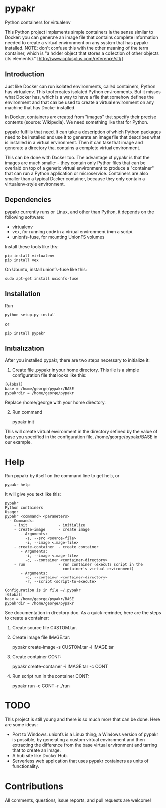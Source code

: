 # pypakr

Python containers for virtualenv

This Python project implements simple containers in the sense similar to
Docker: you can generate an image file that contains complete information
needed to create a virtual environment on any system that has pypakr
installed. NOTE: don't confuse this with the other meaning of the term
container, which is "a holder object that stores a collection of other
objects (its elements)." [http://www.cplusplus.com/reference/stl/]

## Introduction

Just like Docker can run isolated environments, called containers,
Python has virtualenv. This tool creates isolated Python
environments. But it misses what Docker has, which is a way to have a file
that somehow defines the environment and that can be used to create a
virtual environment on any machine that has Docker installed.

In Docker, containers are created from "images" that specify their precise
contents (source: Wikipedia). We need something like that for Python.

pypakr fulfills that need. It can take a description of which Python
packages need to be installed and use it to generate an image file that
describes what is installed in a virtual environment. Then it can take that
image and generate a directory that contains a complete virtual environment.

This can be done with Docker too. The advantage of pypakr is that the images
are much smaller - they contain only Python files that can be overlaid
on top of a generic virtual environment to produce a "container" that can
run a Python application or microservice. Containers are also smaller than
a typical Docker container, because they only contain a virtualenv-style
environment.

## Dependencies

pypakr currently runs on Linux, and other than Python, it depends on the
following software:

- virtualenv
- vex, for running code in a virtual environment from a script
- unionfs-fuse, for mounting UnionFS volumes

Install these tools like this:

    pip install virtualenv
    pip install vex

On Ubuntu, install unionfs-fuse like this:

    sudo apt-get install unionfs-fuse

## Installation

Run

    python setup.py install

or

    pip install pypakr

## Initialization

After you installed pypakr, there are two steps necessary to initialize it:

1. Create file .pypakr in your home directory. This file is a simple
configuration file that looks like this:

```
[Global]
base = /home/george/pypakr/BASE
pypakrdir = /home/george/pypakr
```

Replace /home/george with your home directory.

2. Run command

    pypakr init

This will create virtual environment in the directory defined by the value
of base you specified in the configuration file, /home/george/pypakr/BASE
in our example.

# Help

Run pypakr by itself on the command line to get help, or

    pypakr help

It will give you text like this:

```
pypakr
Python containers
Usage:
pypakr <command> <parameters>
  - Commands:
    - init              - initialize
    - create-image      - create image
       - Arguments:
         -s, --src <source-file>
         -i, --image <image-file>
    - create-container  - create container
       - Arguments:
         -i, --image <image-file>
         -c, --container <container-directory>
    - run               - run container (execute script in the
                          container's virtual environment)
       - Arguments:
         -c, --container <container-directory>
         -r, --script <script-to-execute>

Configuration is in file ~/.pypakr
[Global]
base = /home/george/pypakr/BASE
pypakrdir = /home/george/pypakr
```

See documentation in directory doc. As a quick reminder, here are the steps
to create a container:

1. Create source file CUSTOM.tar.

2. Create image file IMAGE.tar:

    pypakr create-image -s CUSTOM.tar -i IMAGE.tar

3. Create container CONT:

    pypakr create-container -i IMAGE.tar -c CONT

4. Run script run in the container CONT:

    pypakr run -c CONT -r ./run

# TODO

This project is still young and there is so much more that can be done.
Here are some ideas:

- Port to Windows. unionfs is a Linux thing; a Windows version of pypakr
is possible, by generating a custom virtual environment and then extracting
the difference from the base virtual environment and tarring that to create
an image.
- A hub site like Docker Hub.
- Serverless web application that uses pypakr containers as units of
functionality.

# Contributions

All comments, questions, issue reports, and pull requests are welcome!
